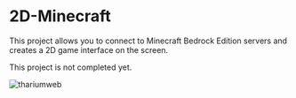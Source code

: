 # 2D-Minecraft
This project allows you to connect to Minecraft Bedrock Edition servers and creates a 2D game interface on the screen.

This project is not completed yet.

![thariumweb](https://github.com/Tharium/2D-Minecraft/assets/74091824/c982bc46-9880-41bd-91a5-c45ce57578fb)

